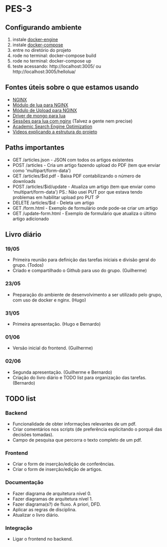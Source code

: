 # PES-3

## Configurando ambiente
1. instale [docker-engine](https://docs.docker.com/engine/installation/)
2. instale [docker-compose](https://docs.docker.com/compose/install/)
3. entre no diretório do projeto
4. rode no terminal: docker-compose build
5. rode no terminal: docker-compose up
6. teste acessando: http://localhost:3005/ ou http://localhost:3005/hellolua/

## Fontes úteis sobre o que estamos usando
* [NGINX](http://nginx.org/en/docs/beginners_guide.html)
* [Módulo de lua para NGINX](https://www.nginx.com/resources/wiki/modules/lua/)
* [Módulo de Upload para NGINX](https://www.nginx.com/resources/wiki/modules/upload/)
* [Driver de mongo para lua](https://github.com/mongodb-labs/mongorover)
* [Sessões para lua com nginx](https://github.com/bungle/lua-resty-session) (Talvez a gente nem precise)
* [Academic Search Engine Optimization](https://docear.org/papers/Academic%20Search%20Engine%20Optimization%20(ASEO)%20--%20preprint.pdf)
* [Videos explicando a estrutura do projeto](https://drive.google.com/folderview?id=0B1IQXiIP0vpWOVdrNWtpRDR5ZjQ&usp=sharing)

## Paths importantes
* GET /articles.json - JSON com todos os artigos existentes
* POST /articles - Cria um artigo fazendo upload do PDF (tem que enviar como 'multipart/form-data')
* GET /articles/$id.pdf - Baixa PDF contabilizando o número de downloads
* POST /articles/$id/update - Atualiza um artigo  (tem que enviar como 'multipart/form-data') PS.: Não usei PUT por que estava tendo problemas em habilitar upload pro PUT :P
* DELETE /articles/$id - Deleta um artigo
* GET /form.html - Exemplo de formulário onde pode-se criar um artigo
* GET /update-form.html - Exemplo de formulário que atualiza o último artigo adicionado

## Livro diário
### 19/05
* Primeira reunião para definição das tarefas iniciais e divisão geral do grupo. (Todos)
* Criado e compartilhado o Github para uso do grupo. (Guilherme)

### 23/05
* Preparação do ambiente de desenvolvimento a ser utilizado pelo grupo, com uso de docker e nginx. (Hugo)

### 31/05
* Primeira apresentação. (Hugo e Bernardo)

### 01/06
* Versão inicial do frontend. (Guilherme)

### 02/06
* Segunda apresentação. (Guilherme e Bernardo)
* Criação do livro diário e TODO list para organização das tarefas. (Bernardo)

## TODO list

### Backend
* Funcionalidade de obter informações relevantes de um pdf.
* Criar comentários nos scripts (de preferência explicitando o porquê das decisões tomadas).
* Campo de pesquisa que percorra o texto completo de um pdf.

### Frontend
* Criar o form de inserção/edição de conferências.
* Criar o form de inserção/edição de artigos.

### Documentação
* Fazer diagrama de arquitetura nível 0.
* Fazer diagramas de arquitetura nível 1.
* Fazer diagrama(s?) de fluxo. A priori, DFD.
* Aplicar as regras de disciplina.
* Atualizar o livro diário.

### Integração
* Ligar o frontend no backend.